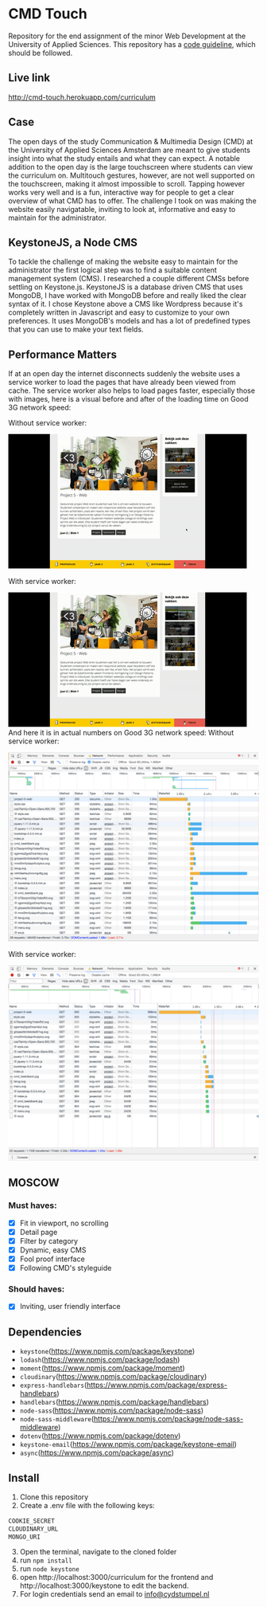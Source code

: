 # CMD Touch
Repository for the end assignment of the minor Web Development at the University of Applied Sciences. This repository has a [code guideline](/code-styleguide.md), which should be followed.

## Live link
http://cmd-touch.herokuapp.com/curriculum

## Case
The open days of the study Communication & Multimedia Design (CMD) at the University of Applied Sciences Amsterdam are meant to give students insight into what the study entails and what they can expect. A notable addition to the open day is the large touchscreen where students can view the curriculum on. Multitouch gestures, however, are not well supported on the touchscreen, making it almost impossible to scroll. Tapping however works very well and is a fun, interactive way for people to get a clear overview of what CMD has to offer. The challenge I took on was making the website easily navigatable, inviting to look at, informative and easy to maintain for the administrator. 

## KeystoneJS, a Node CMS
To tackle the challenge of making the website easy to maintain for the administrator the first logical step was to find a suitable content management system (CMS). I researched a couple different CMSs before settling on Keystone.js. 
KeystoneJS is a database driven CMS that uses MongoDB, I have worked with MongoDB before and really liked the clear syntax of it. I chose Keystone above a CMS like Wordpress because it's completely written in Javascript and easy to customize to your own preferences. It uses MongoDB's models and has a lot of predefined types that you can use to make your text fields. 

## Performance Matters
If at an open day the internet disconnects suddenly the website uses a service worker to load the pages that have already been viewed from cache. The service worker also helps to load pages faster, especially those with images, here is a visual before and after of the loading time on Good 3G network speed:


Without service worker:

![without service worker](screenshots/nosw.gif) 

With service worker:

![with service worker](screenshots/sw.gif)
And here it is in actual numbers on Good 3G network speed:
Without service worker:

![without service worker](screenshots/withoutsw.png) 

With service worker:

![with service worker](screenshots/withsw.png)

## MOSCOW
### Must haves:
- [x] Fit in viewport, no scrolling
- [x] Detail page
- [x] Filter by category
- [x] Dynamic, easy CMS
- [x] Fool proof interface
- [x] Following CMD's styleguide

### Should haves:
- [x] Inviting, user friendly interface

## Dependencies
- `keystone`(https://www.npmjs.com/package/keystone)
- `lodash`(https://www.npmjs.com/package/lodash)
- `moment`(https://www.npmjs.com/package/moment)
- `cloudinary`(https://www.npmjs.com/package/cloudinary)
- `express-handlebars`(https://www.npmjs.com/package/express-handlebars)
- `handlebars`(https://www.npmjs.com/package/handlebars)
- `node-sass`(https://www.npmjs.com/package/node-sass)
- `node-sass-middleware`(https://www.npmjs.com/package/node-sass-middleware)
- `dotenv`(https://www.npmjs.com/package/dotenv)
- `keystone-email`(https://www.npmjs.com/package/keystone-email)
- `async`(https://www.npmjs.com/package/async)

## Install
1. Clone this repository
2. Create a .env file with the following keys:
```.env
COOKIE_SECRET
CLOUDINARY_URL
MONGO_URI
```
3. Open the terminal, navigate to the cloned folder
4. run `npm install`
5. run `node keystone`
6. open http://localhost:3000/curriculum for the frontend and http://localhost:3000/keystone to edit the backend.
7. For login credentials send an email to info@cydstumpel.nl
